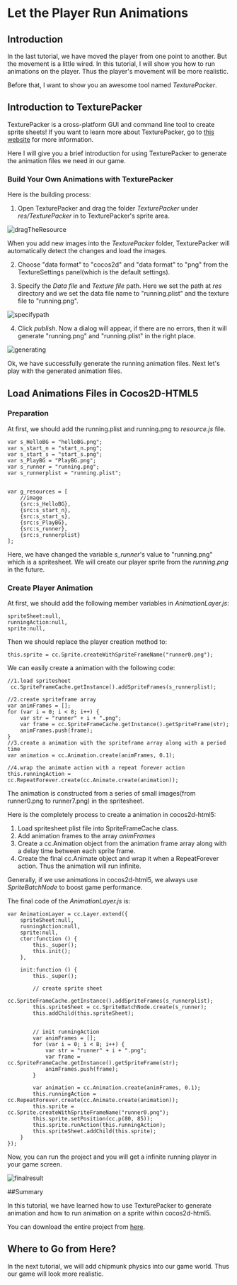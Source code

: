 # Let the Player Run Animations

## Introduction

In the last tutorial, we have moved the player from one point to another. But the movement is a little wired. In this tutorial, I will show you
how to run animations on the player. Thus the player's movement will be more realistic.

Before that, I want to show you an awesome tool named *TexturePacker*. 

## Introduction to TexturePacker

TexturePacker is a cross-platform GUI and command line tool to create sprite sheets!
If you want to learn more about TexturePacker, go to [this website](http://www.codeandweb.com/texturepacker/documentation) for more information.

Here I will give you a brief introduction for using TexturePacker to generate the animation files we need in our game.

### Build Your Own Animations with TexturePacker

Here is the building process:

1. Open TexturePacker and drag the folder *TexturePacker* under *res/TexturePacker*  in to TexturePacker's sprite area.

![dragTheResource](res/dragTheResource.png)

When you add new images into the *TexturePacker* folder, TexturePacker will automatically detect the changes and load the images.

2. Choose "data format" to "cocos2d" and "data format" to "png" from the TextureSettings panel(which is the default settings).

3. Specify the *Data file* and *Texture file* path. Here we set the path at *res* directory and we set the data file name to "running.plist" and the texture file to "running.png".

![specifypath](res/specifypath.png)

4. Click *publish*. Now a dialog will appear, if there are no errors, then it will  generate "running.png" and "running.plist" in the right place.

![generating](res/generating.png)

Ok, we have successfully generate the running animation files. Next let's play with the generated animation files.

## Load Animations Files in Cocos2D-HTML5

### Preparation

At first, we should add the running.plist and running.png  to *resource.js* file.

```
var s_HelloBG = "helloBG.png";
var s_start_n = "start_n.png";
var s_start_s = "start_s.png";
var s_PlayBG = "PlayBG.png";
var s_runner = "running.png";
var s_runnerplist = "running.plist";


var g_resources = [
    //image
    {src:s_HelloBG},
    {src:s_start_n},
    {src:s_start_s},
    {src:s_PlayBG},
    {src:s_runner},
    {src:s_runnerplist}
];
```

Here, we have changed the variable *s_runner*'s value to "running.png" which is a spritesheet. We will create our player sprite from the *running.png*
in the future.

### Create Player Animation

At first, we should add the following member variables in *AnimationLayer.js*:

```
spriteSheet:null,
runningAction:null,
sprite:null,
```

Then we should replace the player creation method to:

```
this.sprite = cc.Sprite.createWithSpriteFrameName("runner0.png");
```

We can easily create a animation with the following code:

```
//1.load spritesheet 
 cc.SpriteFrameCache.getInstance().addSpriteFrames(s_runnerplist);

//2.create spriteframe array
var animFrames = [];
for (var i = 0; i < 8; i++) {
    var str = "runner" + i + ".png";
    var frame = cc.SpriteFrameCache.getInstance().getSpriteFrame(str);
    animFrames.push(frame);
}
//3.create a animation with the spriteframe array along with a period time
var animation = cc.Animation.create(animFrames, 0.1);

//4.wrap the animate action with a repeat forever action
this.runningAction = cc.RepeatForever.create(cc.Animate.create(animation));
```

The animation is constructed from a series of small images(from runner0.png to runner7.png) in the spritesheet.

Here is the completely process to create a animation in cocos2d-html5:

1. Load spritesheet plist file into SpriteFrameCache class.
2. Add animation frames to the array *animFrames*
3. Create a cc.Animation object from the animation frame array along with a delay time between each sprite frame.
4. Create the final cc.Animate object and wrap it when a RepeatForever action. Thus the animation will run infinite.

Generally, if we use animations in cocos2d-html5, we always use *SpriteBatchNode* to boost game performance.

The final code of the *AnimationLayer.js* is:

```
var AnimationLayer = cc.Layer.extend({
    spriteSheet:null,
    runningAction:null,
    sprite:null,
    ctor:function () {
        this._super();
        this.init();
    },

    init:function () {
        this._super();

        // create sprite sheet
        cc.SpriteFrameCache.getInstance().addSpriteFrames(s_runnerplist);
        this.spriteSheet = cc.SpriteBatchNode.create(s_runner);
        this.addChild(this.spriteSheet);

        
        // init runningAction
        var animFrames = [];
        for (var i = 0; i < 8; i++) {
            var str = "runner" + i + ".png";
            var frame = cc.SpriteFrameCache.getInstance().getSpriteFrame(str);
            animFrames.push(frame);
        }

        var animation = cc.Animation.create(animFrames, 0.1);
        this.runningAction = cc.RepeatForever.create(cc.Animate.create(animation));
        this.sprite = cc.Sprite.createWithSpriteFrameName("runner0.png");
        this.sprite.setPosition(cc.p(80, 85));
        this.sprite.runAction(this.runningAction);
        this.spriteSheet.addChild(this.sprite);
    }
});
```

Now, you can run the project and you will get a infinite running player in your game screen.

![finalresult](res/finalresult.png)

##Summary

In this tutorial, we have learned how to use TexturePacker to generate animation and how to run animation on a sprite within cocos2d-html5.

You can download the entire project from [here](res/Parkour.zip).

## Where to Go from Here?

In the next tutorial, we will add chipmunk physics into our game world. Thus our game will look more realistic.
